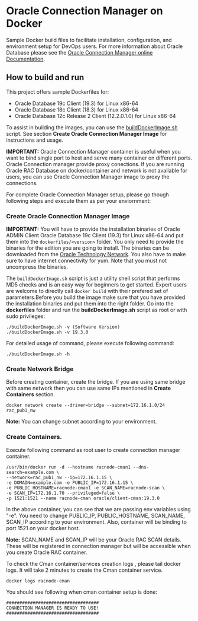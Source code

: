 # Oracle Connection Manager on Docker
Sample Docker build files to facilitate installation, configuration, and environment setup for DevOps users. For more information about Oracle Database please see the [Oracle Connection Manager online Documentation](http://docs.oracle.com/en/database/).

## How to build and run
This project offers sample Dockerfiles for:
  * Oracle Database 19c Client (19.3) for Linux x86-64
  * Oracle Database 18c Client (18.3) for Linux x86-64
  * Oracle Database 12c Release 2 Client (12.2.0.1.0) for Linux x86-64

To assist in building the images, you can use the [buildDockerImage.sh](dockerfiles/buildDockerImage.sh) script. See section **Create Oracle Connection Manager Image** for instructions and usage.

**IMPORTANT:** Oracle Connection Manager container is useful when you want to bind single port to host and serve many container on different ports. Oracle Connection manager provide proxy conections. If you are running Oracle RAC Database on docker/container and network is not available for users, you can use Oracle Connection Manager image to proxy the connections.

For complete Oracle Connection Manager setup, please go though following steps and execute them as per your enviornment:

### Create Oracle Connection Manager Image
**IMPORTANT:** You will have to provide the installation binaries of Oracle ADMIN Client Oracle Database 19c Client (19.3) for Linux x86-64 and put them into the `dockerfiles/<version>` folder. You  only need to provide the binaries for the edition you are going to install. The binaries can be downloaded from the [Oracle Technology Network](http://www.oracle.com/technetwork/database/enterprise-edition/downloads/index.html). You also have to make sure to have internet connectivity for yum. Note that you must not uncompress the binaries.

The `buildDockerImage.sh` script is just a utility shell script that performs MD5 checks and is an easy way for beginners to get started. Expert users are welcome to directly call `docker build` with their prefered set of parameters.Before you build the image make sure that you have provided the installation binaries and put them into the right folder. Go into the **dockerfiles** folder and run the **buildDockerImage.sh** script as root or with sudo privileges:

```
./buildDockerImage.sh -v (Software Version)
./buildDockerImage.sh -v 19.3.0
```
For detailed usage of command, please execute following command:
```
./buildDockerImage.sh -h
```

### Create Network Bridge
Before creating container, create the bridge. If you are using same bridge with same network then you can use same IPs mentioned in **Create Containers** section.

```
docker network create --driver=bridge --subnet=172.16.1.0/24 rac_pub1_nw
```

**Note:** You can change subnet according to your environment.

### Create Containers.
Execute following command as root user to create connection manager container.

```
/usr/bin/docker run -d --hostname racnode-cman1 --dns-search=example.com \
--network=rac_pub1_nw --ip=172.16.1.15 \
-e DOMAIN=example.com -e PUBLIC_IP=172.16.1.15 \
-e PUBLIC_HOSTNAME=racnode-cman1 -e SCAN_NAME=racnode-scan \
-e SCAN_IP=172.16.1.70 --privileged=false \
-p 1521:1521 --name racnode-cman oracle/client-cman:19.3.0
```

In the above container, you can see that we are passing env variables using "-e". You need to change PUBLIC_IP, PUBLIC_HOSTNAME, SCAN_NAME, SCAN_IP according to your environment. Also, container will be binding to port 1521 on your docker host.

**Note:** SCAN_NAME and SCAN_IP will be your Oracle RAC SCAN details. These will be registered in connection manager but will be accessible when you create Oracle RAC container.

To check the Cman container/services creation logs , please tail docker logs. It will take 2 minutes to create the Cman container service.

```
docker logs racnode-cman
```

You should see following when cman container setup is done:

```
###################################
CONNECTION MANAGER IS READY TO USE!
###################################
```
